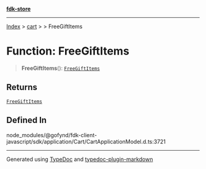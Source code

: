 [**fdk-store**](../../../README.md)
***

[Index](../../../API.md) > [cart](../../README.md) > [<internal>](../README.md) > FreeGiftItems

# Function: FreeGiftItems

> **FreeGiftItems**(): [`FreeGiftItems`](../type-aliases/type-alias.FreeGiftItems.md)

## Returns

[`FreeGiftItems`](../type-aliases/type-alias.FreeGiftItems.md)

## Defined In

node\_modules/@gofynd/fdk-client-javascript/sdk/application/Cart/CartApplicationModel.d.ts:3721

***
Generated using [TypeDoc](https://typedoc.org/) and [typedoc-plugin-markdown](https://www.npmjs.com/package/typedoc-plugin-markdown)
